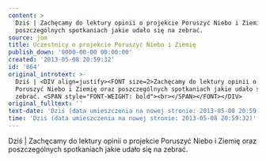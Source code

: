 ```yaml
---
content: >
  Dziś | Zachęcamy do lektury opinii o projekcie Poruszyć Niebo i Ziemię oraz
  poszczególnych spotkaniach jakie udało się na zebrać. 
source: jom
title: Uczestnicy o projekcie Poruszyć Niebo i Ziemię
publish_down: '0000-00-00 00:00:00'
created: '2013-05-08 20:59:32'
id: '864'
original_introtext: >-
  Dziś | <DIV align=justify><FONT size=2>Zachęcamy do lektury opinii o projekcie
  Poruszyć Niebo i Ziemię oraz poszczególnych spotkaniach jakie udało się na
  zebrać. <SPAN style="FONT-WEIGHT: bold"><br></SPAN></FONT></DIV>
original_fulltext: ''
text-date: 'Dziś (data umieszczenia na nowej stronie: 2013-05-08 20:59:32)'
time: 'Dziś (data umieszczenia na nowej stronie: 2013-05-08 20:59:32)'
---
```

Dziś | Zachęcamy do lektury opinii o projekcie Poruszyć Niebo i Ziemię oraz poszczególnych spotkaniach jakie udało się na zebrać. 


<!--{{json:{"created_date":"2013-05-08 20:59:32","publish_down":"0000-00-00 00:00:00","id":"864"}}}-->